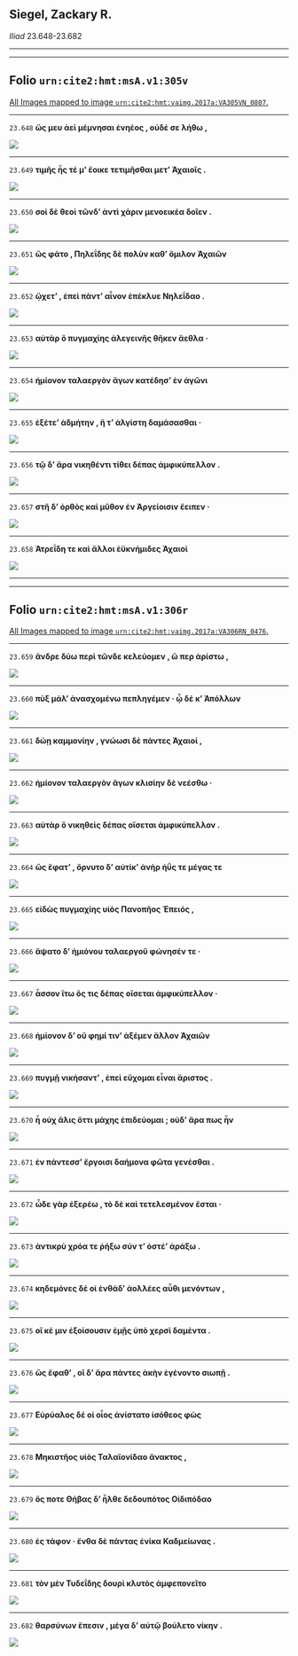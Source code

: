 

## Siegel, Zackary R.

*Iliad* 23.648-23.682

---

---

## **Folio `urn:cite2:hmt:msA.v1:305v`**



[All Images mapped to image `urn:cite2:hmt:vaimg.2017a:VA305VN_0807`.](http://www.homermultitext.org/ict2/index.html?urn=urn:cite2:hmt:vaimg.2017a:VA305VN_0807@0.4932,0.5214,0.3908,0.02047&urn=urn:cite2:hmt:vaimg.2017a:VA305VN_0807@0.4972,0.5398,0.3828,0.01743&urn=urn:cite2:hmt:vaimg.2017a:VA305VN_0807@0.4978,0.5573,0.3915,0.01950&urn=urn:cite2:hmt:vaimg.2017a:VA305VN_0807@0.5006,0.5768,0.3858,0.01909&urn=urn:cite2:hmt:vaimg.2017a:VA305VN_0807@0.5006,0.5959,0.3574,0.02130&urn=urn:cite2:hmt:vaimg.2017a:VA305VN_0807@0.4983,0.6158,0.3806,0.02006&urn=urn:cite2:hmt:vaimg.2017a:VA305VN_0807@0.4978,0.6346,0.3511,0.01867&urn=urn:cite2:hmt:vaimg.2017a:VA305VN_0807@0.4967,0.6528,0.3710,0.01909&urn=urn:cite2:hmt:vaimg.2017a:VA305VN_0807@0.4954,0.6715,0.3784,0.01826&urn=urn:cite2:hmt:vaimg.2017a:VA305VN_0807@0.4948,0.6907,0.3806,0.01826&urn=urn:cite2:hmt:vaimg.2017a:VA305VN_0807@0.4948,0.7094,0.3511,0.02213)

---- 

 `23.648`  **ὥς μευ ἀεὶ μέμνησαι ἐνηέος , οὐδέ σε λήθω ,** 

 <a href="http://www.homermultitext.org/ict2/index.html?urn=urn:cite2:hmt:vaimg.2017a:VA305VN_0807@0.4932,0.5214,0.3908,0.02047"><img src="http://beta.hpcc.uh.edu/scs/image/500/500/urn:cite2:hmt:vaimg.2017a:VA305VN_0807@0.4932,0.5214,0.3908,0.02047"/></a> 

---- 

 `23.649`  **τιμῆς ἧς τέ μʼ ἔοικε τετιμῆσθαι μετʼ Ἀχαιοῖς .** 

 <a href="http://www.homermultitext.org/ict2/index.html?urn=urn:cite2:hmt:vaimg.2017a:VA305VN_0807@0.4972,0.5398,0.3828,0.01743"><img src="http://beta.hpcc.uh.edu/scs/image/500/500/urn:cite2:hmt:vaimg.2017a:VA305VN_0807@0.4972,0.5398,0.3828,0.01743"/></a> 

---- 

 `23.650`  **σοὶ δὲ θεοὶ τῶνδʼ ἀντὶ χάριν μενοεικέα δοῖεν .** 

 <a href="http://www.homermultitext.org/ict2/index.html?urn=urn:cite2:hmt:vaimg.2017a:VA305VN_0807@0.4978,0.5573,0.3915,0.01950"><img src="http://beta.hpcc.uh.edu/scs/image/500/500/urn:cite2:hmt:vaimg.2017a:VA305VN_0807@0.4978,0.5573,0.3915,0.01950"/></a> 

---- 

 `23.651`  **ὣς φάτο , Πηλεΐδης δὲ πολὺν καθʼ ὅμιλον Ἀχαιῶν** 

 <a href="http://www.homermultitext.org/ict2/index.html?urn=urn:cite2:hmt:vaimg.2017a:VA305VN_0807@0.5006,0.5768,0.3858,0.01909"><img src="http://beta.hpcc.uh.edu/scs/image/500/500/urn:cite2:hmt:vaimg.2017a:VA305VN_0807@0.5006,0.5768,0.3858,0.01909"/></a> 

---- 

 `23.652`  **ᾤχετʼ , ἐπεὶ πάντʼ αἶνον ἐπέκλυε Νηλεΐδαο .** 

 <a href="http://www.homermultitext.org/ict2/index.html?urn=urn:cite2:hmt:vaimg.2017a:VA305VN_0807@0.5006,0.5959,0.3574,0.02130"><img src="http://beta.hpcc.uh.edu/scs/image/500/500/urn:cite2:hmt:vaimg.2017a:VA305VN_0807@0.5006,0.5959,0.3574,0.02130"/></a> 

---- 

 `23.653`  **αὐτὰρ ὃ πυγμαχίης ἀλεγεινῆς θῆκεν ἄεθλα ·** 

 <a href="http://www.homermultitext.org/ict2/index.html?urn=urn:cite2:hmt:vaimg.2017a:VA305VN_0807@0.4983,0.6158,0.3806,0.02006"><img src="http://beta.hpcc.uh.edu/scs/image/500/500/urn:cite2:hmt:vaimg.2017a:VA305VN_0807@0.4983,0.6158,0.3806,0.02006"/></a> 

---- 

 `23.654`  **ἡμίονον ταλαεργὸν ἄγων κατέδησʼ ἐν ἀγῶνι** 

 <a href="http://www.homermultitext.org/ict2/index.html?urn=urn:cite2:hmt:vaimg.2017a:VA305VN_0807@0.4978,0.6346,0.3511,0.01867"><img src="http://beta.hpcc.uh.edu/scs/image/500/500/urn:cite2:hmt:vaimg.2017a:VA305VN_0807@0.4978,0.6346,0.3511,0.01867"/></a> 

---- 

 `23.655`  **ἑξέτεʼ ἀδμήτην , ἥ τʼ ἀλγίστη δαμάσασθαι ·** 

 <a href="http://www.homermultitext.org/ict2/index.html?urn=urn:cite2:hmt:vaimg.2017a:VA305VN_0807@0.4967,0.6528,0.3710,0.01909"><img src="http://beta.hpcc.uh.edu/scs/image/500/500/urn:cite2:hmt:vaimg.2017a:VA305VN_0807@0.4967,0.6528,0.3710,0.01909"/></a> 

---- 

 `23.656`  **τῷ δʼ ἄρα νικηθέντι τίθει δέπας ἀμφικύπελλον .** 

 <a href="http://www.homermultitext.org/ict2/index.html?urn=urn:cite2:hmt:vaimg.2017a:VA305VN_0807@0.4954,0.6715,0.3784,0.01826"><img src="http://beta.hpcc.uh.edu/scs/image/500/500/urn:cite2:hmt:vaimg.2017a:VA305VN_0807@0.4954,0.6715,0.3784,0.01826"/></a> 

---- 

 `23.657`  **στῆ δʼ ὀρθὸς καὶ μῦθον ἐν Ἀργείοισιν ἔειπεν ·** 

 <a href="http://www.homermultitext.org/ict2/index.html?urn=urn:cite2:hmt:vaimg.2017a:VA305VN_0807@0.4948,0.6907,0.3806,0.01826"><img src="http://beta.hpcc.uh.edu/scs/image/500/500/urn:cite2:hmt:vaimg.2017a:VA305VN_0807@0.4948,0.6907,0.3806,0.01826"/></a> 

---- 

 `23.658`  **Ἀτρεΐδη τε καὶ ἄλλοι ἐϋκνήμιδες Ἀχαιοὶ** 

 <a href="http://www.homermultitext.org/ict2/index.html?urn=urn:cite2:hmt:vaimg.2017a:VA305VN_0807@0.4948,0.7094,0.3511,0.02213"><img src="http://beta.hpcc.uh.edu/scs/image/500/500/urn:cite2:hmt:vaimg.2017a:VA305VN_0807@0.4948,0.7094,0.3511,0.02213"/></a> 

---

---

## **Folio `urn:cite2:hmt:msA.v1:306r`**



[All Images mapped to image `urn:cite2:hmt:vaimg.2017a:VA306RN_0476`.](http://www.homermultitext.org/ict2/index.html?urn=urn:cite2:hmt:vaimg.2017a:VA306RN_0476@0.2133,0.2084,0.4005,0.02448&urn=urn:cite2:hmt:vaimg.2017a:VA306RN_0476@0.2104,0.2343,0.4119,0.02268&urn=urn:cite2:hmt:vaimg.2017a:VA306RN_0476@0.2104,0.2527,0.3491,0.02268&urn=urn:cite2:hmt:vaimg.2017a:VA306RN_0476@0.2128,0.2711,0.3491,0.02517&urn=urn:cite2:hmt:vaimg.2017a:VA306RN_0476@0.2120,0.2913,0.3801,0.02089&urn=urn:cite2:hmt:vaimg.2017a:VA306RN_0476@0.2113,0.3115,0.3760,0.02324&urn=urn:cite2:hmt:vaimg.2017a:VA306RN_0476@0.2097,0.3329,0.3679,0.02019&urn=urn:cite2:hmt:vaimg.2017a:VA306RN_0476@0.2113,0.3519,0.3417,0.01840&urn=urn:cite2:hmt:vaimg.2017a:VA306RN_0476@0.2104,0.3690,0.3810,0.02019&urn=urn:cite2:hmt:vaimg.2017a:VA306RN_0476@0.2124,0.3889,0.3662,0.02089&urn=urn:cite2:hmt:vaimg.2017a:VA306RN_0476@0.2120,0.4098,0.3861,0.01770&urn=urn:cite2:hmt:vaimg.2017a:VA306RN_0476@0.2128,0.4267,0.4022,0.01867&urn=urn:cite2:hmt:vaimg.2017a:VA306RN_0476@0.2120,0.4450,0.3524,0.01923&urn=urn:cite2:hmt:vaimg.2017a:VA306RN_0476@0.2060,0.4613,0.3622,0.02476&urn=urn:cite2:hmt:vaimg.2017a:VA306RN_0476@0.2104,0.4808,0.3629,0.02351&urn=urn:cite2:hmt:vaimg.2017a:VA306RN_0476@0.2050,0.4994,0.4038,0.02268&urn=urn:cite2:hmt:vaimg.2017a:VA306RN_0476@0.2074,0.5163,0.3834,0.02420&urn=urn:cite2:hmt:vaimg.2017a:VA306RN_0476@0.2078,0.5387,0.4217,0.02144&urn=urn:cite2:hmt:vaimg.2017a:VA306RN_0476@0.2058,0.5562,0.3662,0.02697&urn=urn:cite2:hmt:vaimg.2017a:VA306RN_0476@0.2049,0.5781,0.3532,0.02393&urn=urn:cite2:hmt:vaimg.2017a:VA306RN_0476@0.2065,0.5953,0.3915,0.02517&urn=urn:cite2:hmt:vaimg.2017a:VA306RN_0476@0.2049,0.6149,0.4095,0.02324&urn=urn:cite2:hmt:vaimg.2017a:VA306RN_0476@0.2058,0.6333,0.3841,0.02448&urn=urn:cite2:hmt:vaimg.2017a:VA306RN_0476@0.2078,0.6542,0.3825,0.02144)

---- 

 `23.659`  **ἄνδρε δύω περὶ τῶνδε κελεύομεν , ὥ περ ἀρίστω ,** 

 <a href="http://www.homermultitext.org/ict2/index.html?urn=urn:cite2:hmt:vaimg.2017a:VA306RN_0476@0.2133,0.2084,0.4005,0.02448"><img src="http://beta.hpcc.uh.edu/scs/image/500/500/urn:cite2:hmt:vaimg.2017a:VA306RN_0476@0.2133,0.2084,0.4005,0.02448"/></a> 

---- 

 `23.660`  **πὺξ μάλʼ ἀνασχομένω πεπληγέμεν · ᾧ δέ κʼ Ἀπόλλων** 

 <a href="http://www.homermultitext.org/ict2/index.html?urn=urn:cite2:hmt:vaimg.2017a:VA306RN_0476@0.2104,0.2343,0.4119,0.02268"><img src="http://beta.hpcc.uh.edu/scs/image/500/500/urn:cite2:hmt:vaimg.2017a:VA306RN_0476@0.2104,0.2343,0.4119,0.02268"/></a> 

---- 

 `23.661`  **δώῃ καμμονίην , γνώωσι δὲ πάντες Ἀχαιοί ,** 

 <a href="http://www.homermultitext.org/ict2/index.html?urn=urn:cite2:hmt:vaimg.2017a:VA306RN_0476@0.2104,0.2527,0.3491,0.02268"><img src="http://beta.hpcc.uh.edu/scs/image/500/500/urn:cite2:hmt:vaimg.2017a:VA306RN_0476@0.2104,0.2527,0.3491,0.02268"/></a> 

---- 

 `23.662`  **ἡμίονον ταλαεργὸν ἄγων κλισίην δὲ νεέσθω ·** 

 <a href="http://www.homermultitext.org/ict2/index.html?urn=urn:cite2:hmt:vaimg.2017a:VA306RN_0476@0.2128,0.2711,0.3491,0.02517"><img src="http://beta.hpcc.uh.edu/scs/image/500/500/urn:cite2:hmt:vaimg.2017a:VA306RN_0476@0.2128,0.2711,0.3491,0.02517"/></a> 

---- 

 `23.663`  **αὐτὰρ ὃ νικηθεὶς δέπας οἴσεται ἀμφικύπελλον .** 

 <a href="http://www.homermultitext.org/ict2/index.html?urn=urn:cite2:hmt:vaimg.2017a:VA306RN_0476@0.2120,0.2913,0.3801,0.02089"><img src="http://beta.hpcc.uh.edu/scs/image/500/500/urn:cite2:hmt:vaimg.2017a:VA306RN_0476@0.2120,0.2913,0.3801,0.02089"/></a> 

---- 

 `23.664`  **ὣς ἔφατʼ , ὄρνυτο δʼ αὐτίκʼ ἀνὴρ ἠΰς τε μέγας τε** 

 <a href="http://www.homermultitext.org/ict2/index.html?urn=urn:cite2:hmt:vaimg.2017a:VA306RN_0476@0.2113,0.3115,0.3760,0.02324"><img src="http://beta.hpcc.uh.edu/scs/image/500/500/urn:cite2:hmt:vaimg.2017a:VA306RN_0476@0.2113,0.3115,0.3760,0.02324"/></a> 

---- 

 `23.665`  **εἰδὼς πυγμαχίης υἱὸς Πανοπῆος Ἐπειός ,** 

 <a href="http://www.homermultitext.org/ict2/index.html?urn=urn:cite2:hmt:vaimg.2017a:VA306RN_0476@0.2097,0.3329,0.3679,0.02019"><img src="http://beta.hpcc.uh.edu/scs/image/500/500/urn:cite2:hmt:vaimg.2017a:VA306RN_0476@0.2097,0.3329,0.3679,0.02019"/></a> 

---- 

 `23.666`  **ἅψατο δʼ ἡμιόνου ταλαεργοῦ φώνησέν τε ·** 

 <a href="http://www.homermultitext.org/ict2/index.html?urn=urn:cite2:hmt:vaimg.2017a:VA306RN_0476@0.2113,0.3519,0.3417,0.01840"><img src="http://beta.hpcc.uh.edu/scs/image/500/500/urn:cite2:hmt:vaimg.2017a:VA306RN_0476@0.2113,0.3519,0.3417,0.01840"/></a> 

---- 

 `23.667`  **ἆσσον ἴτω ὅς τις δέπας οἴσεται ἀμφικύπελλον ·** 

 <a href="http://www.homermultitext.org/ict2/index.html?urn=urn:cite2:hmt:vaimg.2017a:VA306RN_0476@0.2104,0.3690,0.3810,0.02019"><img src="http://beta.hpcc.uh.edu/scs/image/500/500/urn:cite2:hmt:vaimg.2017a:VA306RN_0476@0.2104,0.3690,0.3810,0.02019"/></a> 

---- 

 `23.668`  **ἡμίονον δʼ οὔ φημί τινʼ ἀξέμεν ἄλλον Ἀχαιῶν** 

 <a href="http://www.homermultitext.org/ict2/index.html?urn=urn:cite2:hmt:vaimg.2017a:VA306RN_0476@0.2124,0.3889,0.3662,0.02089"><img src="http://beta.hpcc.uh.edu/scs/image/500/500/urn:cite2:hmt:vaimg.2017a:VA306RN_0476@0.2124,0.3889,0.3662,0.02089"/></a> 

---- 

 `23.669`  **πυγμῇ νικήσαντʼ , ἐπεὶ εὔχομαι εἶναι ἄριστος .** 

 <a href="http://www.homermultitext.org/ict2/index.html?urn=urn:cite2:hmt:vaimg.2017a:VA306RN_0476@0.2120,0.4098,0.3861,0.01770"><img src="http://beta.hpcc.uh.edu/scs/image/500/500/urn:cite2:hmt:vaimg.2017a:VA306RN_0476@0.2120,0.4098,0.3861,0.01770"/></a> 

---- 

 `23.670`  **ἦ οὐχ ἅλις ὅττι μάχης ἐπιδεύομαι ; οὐδʼ ἄρα πως ἦν** 

 <a href="http://www.homermultitext.org/ict2/index.html?urn=urn:cite2:hmt:vaimg.2017a:VA306RN_0476@0.2128,0.4267,0.4022,0.01867"><img src="http://beta.hpcc.uh.edu/scs/image/500/500/urn:cite2:hmt:vaimg.2017a:VA306RN_0476@0.2128,0.4267,0.4022,0.01867"/></a> 

---- 

 `23.671`  **ἐν πάντεσσʼ ἔργοισι δαήμονα φῶτα γενέσθαι .** 

 <a href="http://www.homermultitext.org/ict2/index.html?urn=urn:cite2:hmt:vaimg.2017a:VA306RN_0476@0.2120,0.4450,0.3524,0.01923"><img src="http://beta.hpcc.uh.edu/scs/image/500/500/urn:cite2:hmt:vaimg.2017a:VA306RN_0476@0.2120,0.4450,0.3524,0.01923"/></a> 

---- 

 `23.672`  **ὧδε γὰρ ἐξερέω , τὸ δὲ καὶ τετελεσμένον ἔσται ·** 

 <a href="http://www.homermultitext.org/ict2/index.html?urn=urn:cite2:hmt:vaimg.2017a:VA306RN_0476@0.2060,0.4613,0.3622,0.02476"><img src="http://beta.hpcc.uh.edu/scs/image/500/500/urn:cite2:hmt:vaimg.2017a:VA306RN_0476@0.2060,0.4613,0.3622,0.02476"/></a> 

---- 

 `23.673`  **ἀντικρὺ χρόα τε ῥήξω σύν τʼ ὀστέʼ ἀράξω .** 

 <a href="http://www.homermultitext.org/ict2/index.html?urn=urn:cite2:hmt:vaimg.2017a:VA306RN_0476@0.2104,0.4808,0.3629,0.02351"><img src="http://beta.hpcc.uh.edu/scs/image/500/500/urn:cite2:hmt:vaimg.2017a:VA306RN_0476@0.2104,0.4808,0.3629,0.02351"/></a> 

---- 

 `23.674`  **κηδεμόνες δέ οἱ ἐνθάδʼ ἀολλέες αὖθι μενόντων ,** 

 <a href="http://www.homermultitext.org/ict2/index.html?urn=urn:cite2:hmt:vaimg.2017a:VA306RN_0476@0.2050,0.4994,0.4038,0.02268"><img src="http://beta.hpcc.uh.edu/scs/image/500/500/urn:cite2:hmt:vaimg.2017a:VA306RN_0476@0.2050,0.4994,0.4038,0.02268"/></a> 

---- 

 `23.675`  **οἵ κέ μιν ἐξοίσουσιν ἐμῇς ὑπὸ χερσὶ δαμέντα .** 

 <a href="http://www.homermultitext.org/ict2/index.html?urn=urn:cite2:hmt:vaimg.2017a:VA306RN_0476@0.2074,0.5163,0.3834,0.02420"><img src="http://beta.hpcc.uh.edu/scs/image/500/500/urn:cite2:hmt:vaimg.2017a:VA306RN_0476@0.2074,0.5163,0.3834,0.02420"/></a> 

---- 

 `23.676`  **ὣς ἔφαθʼ , οἳ δʼ ἄρα πάντες ἀκὴν ἐγένοντο σιωπῇ .** 

 <a href="http://www.homermultitext.org/ict2/index.html?urn=urn:cite2:hmt:vaimg.2017a:VA306RN_0476@0.2078,0.5387,0.4217,0.02144"><img src="http://beta.hpcc.uh.edu/scs/image/500/500/urn:cite2:hmt:vaimg.2017a:VA306RN_0476@0.2078,0.5387,0.4217,0.02144"/></a> 

---- 

 `23.677`  **Εὐρύαλος δέ οἱ οἶος ἀνίστατο ἰσόθεος φὼς** 

 <a href="http://www.homermultitext.org/ict2/index.html?urn=urn:cite2:hmt:vaimg.2017a:VA306RN_0476@0.2058,0.5562,0.3662,0.02697"><img src="http://beta.hpcc.uh.edu/scs/image/500/500/urn:cite2:hmt:vaimg.2017a:VA306RN_0476@0.2058,0.5562,0.3662,0.02697"/></a> 

---- 

 `23.678`  **Μηκιστῆος υἱὸς Ταλαϊονίδαο ἄνακτος ,** 

 <a href="http://www.homermultitext.org/ict2/index.html?urn=urn:cite2:hmt:vaimg.2017a:VA306RN_0476@0.2049,0.5781,0.3532,0.02393"><img src="http://beta.hpcc.uh.edu/scs/image/500/500/urn:cite2:hmt:vaimg.2017a:VA306RN_0476@0.2049,0.5781,0.3532,0.02393"/></a> 

---- 

 `23.679`  **ὅς ποτε Θήβας δʼ ἦλθε δεδουπότος Οἰδιπόδαο** 

 <a href="http://www.homermultitext.org/ict2/index.html?urn=urn:cite2:hmt:vaimg.2017a:VA306RN_0476@0.2065,0.5953,0.3915,0.02517"><img src="http://beta.hpcc.uh.edu/scs/image/500/500/urn:cite2:hmt:vaimg.2017a:VA306RN_0476@0.2065,0.5953,0.3915,0.02517"/></a> 

---- 

 `23.680`  **ἐς τάφον · ἔνθα δὲ πάντας ἐνίκα Καδμείωνας .** 

 <a href="http://www.homermultitext.org/ict2/index.html?urn=urn:cite2:hmt:vaimg.2017a:VA306RN_0476@0.2049,0.6149,0.4095,0.02324"><img src="http://beta.hpcc.uh.edu/scs/image/500/500/urn:cite2:hmt:vaimg.2017a:VA306RN_0476@0.2049,0.6149,0.4095,0.02324"/></a> 

---- 

 `23.681`  **τὸν μὲν Τυδεΐδης δουρὶ κλυτὸς ἀμφεπονεῖτο** 

 <a href="http://www.homermultitext.org/ict2/index.html?urn=urn:cite2:hmt:vaimg.2017a:VA306RN_0476@0.2058,0.6333,0.3841,0.02448"><img src="http://beta.hpcc.uh.edu/scs/image/500/500/urn:cite2:hmt:vaimg.2017a:VA306RN_0476@0.2058,0.6333,0.3841,0.02448"/></a> 

---- 

 `23.682`  **θαρσύνων ἔπεσιν , μέγα δʼ αὐτῷ βούλετο νίκην .** 

 <a href="http://www.homermultitext.org/ict2/index.html?urn=urn:cite2:hmt:vaimg.2017a:VA306RN_0476@0.2078,0.6542,0.3825,0.02144"><img src="http://beta.hpcc.uh.edu/scs/image/500/500/urn:cite2:hmt:vaimg.2017a:VA306RN_0476@0.2078,0.6542,0.3825,0.02144"/></a> 